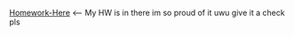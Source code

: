 [Homework-Here](https://jcari-rgb.github.io/) <-- My HW is in there im so proud of it uwu give it a check pls
